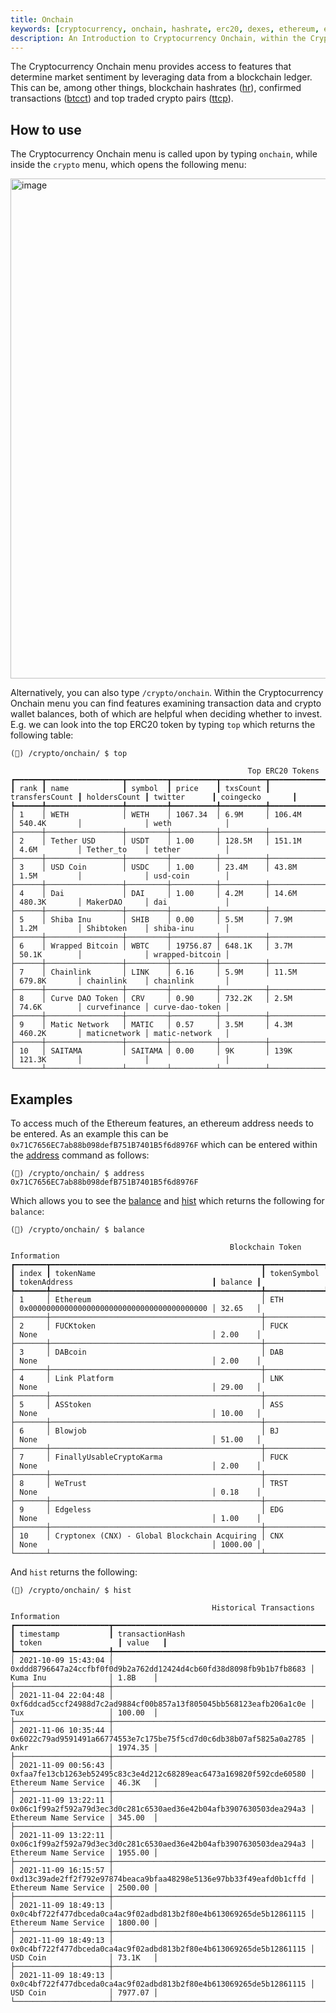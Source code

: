 ```yaml
---
title: Onchain
keywords: [cryptocurrency, onchain, hashrate, erc20, dexes, ethereum, eth, pairs, confirmed transactions, btcct, ttcp, how to, example]
description: An Introduction to Cryptocurrency Onchain, within the Cryptocurrency Menu, with a brief overview of the features.
---
```


The Cryptocurrency Onchain menu provides access to features that determine market sentiment by leveraging data from a blockchain ledger. This can be, among other things, blockchain hashrates (<a href="/terminal/reference/crypto/onchain/hr/" target="_blank" rel="noreferrer noopener">hr</a>), confirmed transactions (<a href="/terminal/reference/crypto/onchain/btcct/" target="_blank" rel="noreferrer noopener">btcct</a>) and top traded crypto pairs (<a href="/terminal/reference/crypto/onchain/ttcp/" target="_blank" rel="noreferrer noopener">ttcp</a>).

## How to use

The Cryptocurrency Onchain menu is called upon by typing `onchain`, while inside the `crypto` menu, which opens the following menu:

<img width="800" alt="image" src="https://user-images.githubusercontent.com/46355364/218995146-05608017-ec78-41e1-a476-350ca5964378.png"></img>

Alternatively, you can also type `/crypto/onchain`. Within the Cryptocurrency Onchain menu you can find features examining transaction data and crypto wallet balances, both of which are helpful when deciding whether to invest. E.g. we can look into the top ERC20 token by typing `top` which returns the following table:

```
(🦋) /crypto/onchain/ $ top

                                                     Top ERC20 Tokens
┏━━━━━━┳━━━━━━━━━━━━━━━━━┳━━━━━━━━━┳━━━━━━━━━━┳━━━━━━━━━━┳━━━━━━━━━━━━━━━━┳━━━━━━━━━━━━━━┳━━━━━━━━━━━━━━┳━━━━━━━━━━━━━━━━━┓
┃ rank ┃ name            ┃ symbol  ┃ price    ┃ txsCount ┃ transfersCount ┃ holdersCount ┃ twitter      ┃ coingecko       ┃
┡━━━━━━╇━━━━━━━━━━━━━━━━━╇━━━━━━━━━╇━━━━━━━━━━╇━━━━━━━━━━╇━━━━━━━━━━━━━━━━╇━━━━━━━━━━━━━━╇━━━━━━━━━━━━━━╇━━━━━━━━━━━━━━━━━┩
│ 1    │ WETH            │ WETH    │ 1067.34  │ 6.9M     │ 106.4M         │ 540.4K       │              │ weth            │
├──────┼─────────────────┼─────────┼──────────┼──────────┼────────────────┼──────────────┼──────────────┼─────────────────┤
│ 2    │ Tether USD      │ USDT    │ 1.00     │ 128.5M   │ 151.1M         │ 4.6M         │ Tether_to    │ tether          │
├──────┼─────────────────┼─────────┼──────────┼──────────┼────────────────┼──────────────┼──────────────┼─────────────────┤
│ 3    │ USD Coin        │ USDC    │ 1.00     │ 23.4M    │ 43.8M          │ 1.5M         │              │ usd-coin        │
├──────┼─────────────────┼─────────┼──────────┼──────────┼────────────────┼──────────────┼──────────────┼─────────────────┤
│ 4    │ Dai             │ DAI     │ 1.00     │ 4.2M     │ 14.6M          │ 480.3K       │ MakerDAO     │ dai             │
├──────┼─────────────────┼─────────┼──────────┼──────────┼────────────────┼──────────────┼──────────────┼─────────────────┤
│ 5    │ Shiba Inu       │ SHIB    │ 0.00     │ 5.5M     │ 7.9M           │ 1.2M         │ Shibtoken    │ shiba-inu       │
├──────┼─────────────────┼─────────┼──────────┼──────────┼────────────────┼──────────────┼──────────────┼─────────────────┤
│ 6    │ Wrapped Bitcoin │ WBTC    │ 19756.87 │ 648.1K   │ 3.7M           │ 50.1K        │              │ wrapped-bitcoin │
├──────┼─────────────────┼─────────┼──────────┼──────────┼────────────────┼──────────────┼──────────────┼─────────────────┤
│ 7    │ Chainlink       │ LINK    │ 6.16     │ 5.9M     │ 11.5M          │ 679.8K       │ chainlink    │ chainlink       │
├──────┼─────────────────┼─────────┼──────────┼──────────┼────────────────┼──────────────┼──────────────┼─────────────────┤
│ 8    │ Curve DAO Token │ CRV     │ 0.90     │ 732.2K   │ 2.5M           │ 74.6K        │ curvefinance │ curve-dao-token │
├──────┼─────────────────┼─────────┼──────────┼──────────┼────────────────┼──────────────┼──────────────┼─────────────────┤
│ 9    │ Matic Network   │ MATIC   │ 0.57     │ 3.5M     │ 4.3M           │ 460.2K       │ maticnetwork │ matic-network   │
├──────┼─────────────────┼─────────┼──────────┼──────────┼────────────────┼──────────────┼──────────────┼─────────────────┤
│ 10   │ SAITAMA         │ SAITAMA │ 0.00     │ 9K       │ 139K           │ 121.3K       │              │                 │
└──────┴─────────────────┴─────────┴──────────┴──────────┴────────────────┴──────────────┴──────────────┴─────────────────┘
```

## Examples

To access much of the Ethereum features, an ethereum address needs to be entered. As an example this can be `0x71C7656EC7ab88b098defB751B7401B5f6d8976F` which can be entered within the <a href="/terminal/reference/crypto/onchain/address/" target="_blank" rel="noreferrer noopener">address</a> command as follows:

```
(🦋) /crypto/onchain/ $ address 0x71C7656EC7ab88b098defB751B7401B5f6d8976F
```

Which allows you to see the <a href="/terminal/reference/crypto/onchain/balance/" target="_blank" rel="noreferrer noopener">balance</a> and <a href="/terminal/reference/crypto/onchain/hist/" target="_blank" rel="noreferrer noopener">hist</a> which returns the following for `balance`:

```
(🦋) /crypto/onchain/ $ balance

                                                 Blockchain Token Information
┏━━━━━━━┳━━━━━━━━━━━━━━━━━━━━━━━━━━━━━━━━━━━━━━━━━━━━━━━┳━━━━━━━━━━━━━┳━━━━━━━━━━━━━━━━━━━━━━━━━━━━━━━━━━━━━━━━━━━━┳━━━━━━━━━┓
┃ index ┃ tokenName                                     ┃ tokenSymbol ┃ tokenAddress                               ┃ balance ┃
┡━━━━━━━╇━━━━━━━━━━━━━━━━━━━━━━━━━━━━━━━━━━━━━━━━━━━━━━━╇━━━━━━━━━━━━━╇━━━━━━━━━━━━━━━━━━━━━━━━━━━━━━━━━━━━━━━━━━━━╇━━━━━━━━━┩
│ 1     │ Ethereum                                      │ ETH         │ 0x0000000000000000000000000000000000000000 │ 32.65   │
├───────┼───────────────────────────────────────────────┼─────────────┼────────────────────────────────────────────┼─────────┤
│ 2     │ FUCKtoken                                     │ FUCK        │ None                                       │ 2.00    │
├───────┼───────────────────────────────────────────────┼─────────────┼────────────────────────────────────────────┼─────────┤
│ 3     │ DABcoin                                       │ DAB         │ None                                       │ 2.00    │
├───────┼───────────────────────────────────────────────┼─────────────┼────────────────────────────────────────────┼─────────┤
│ 4     │ Link Platform                                 │ LNK         │ None                                       │ 29.00   │
├───────┼───────────────────────────────────────────────┼─────────────┼────────────────────────────────────────────┼─────────┤
│ 5     │ ASStoken                                      │ ASS         │ None                                       │ 10.00   │
├───────┼───────────────────────────────────────────────┼─────────────┼────────────────────────────────────────────┼─────────┤
│ 6     │ Blowjob                                       │ BJ          │ None                                       │ 51.00   │
├───────┼───────────────────────────────────────────────┼─────────────┼────────────────────────────────────────────┼─────────┤
│ 7     │ FinallyUsableCryptoKarma                      │ FUCK        │ None                                       │ 2.00    │
├───────┼───────────────────────────────────────────────┼─────────────┼────────────────────────────────────────────┼─────────┤
│ 8     │ WeTrust                                       │ TRST        │ None                                       │ 0.18    │
├───────┼───────────────────────────────────────────────┼─────────────┼────────────────────────────────────────────┼─────────┤
│ 9     │ Edgeless                                      │ EDG         │ None                                       │ 1.00    │
├───────┼───────────────────────────────────────────────┼─────────────┼────────────────────────────────────────────┼─────────┤
│ 10    │ Cryptonex (CNX) - Global Blockchain Acquiring │ CNX         │ None                                       │ 1000.00 │
└───────┴───────────────────────────────────────────────┴─────────────┴────────────────────────────────────────────┴─────────┘
```

And `hist` returns the following:

```
(🦋) /crypto/onchain/ $ hist

                                             Historical Transactions Information
┏━━━━━━━━━━━━━━━━━━━━━┳━━━━━━━━━━━━━━━━━━━━━━━━━━━━━━━━━━━━━━━━━━━━━━━━━━━━━━━━━━━━━━━━━━━━┳━━━━━━━━━━━━━━━━━━━━━━━┳━━━━━━━━━┓
┃ timestamp           ┃ transactionHash                                                    ┃ token                 ┃ value   ┃
┡━━━━━━━━━━━━━━━━━━━━━╇━━━━━━━━━━━━━━━━━━━━━━━━━━━━━━━━━━━━━━━━━━━━━━━━━━━━━━━━━━━━━━━━━━━━╇━━━━━━━━━━━━━━━━━━━━━━━╇━━━━━━━━━┩
│ 2021-10-09 15:43:04 │ 0xddd8796647a24ccfbf0f0d9b2a762dd12424d4cb60fd38d8098fb9b1b7fb8683 │ Kuma Inu              │ 1.8B    │
├─────────────────────┼────────────────────────────────────────────────────────────────────┼───────────────────────┼─────────┤
│ 2021-11-04 22:04:48 │ 0xf6ddcad5ccf24988d7c2ad9884cf00b857a13f805045bb568123eafb206a1c0e │ Tux                   │ 100.00  │
├─────────────────────┼────────────────────────────────────────────────────────────────────┼───────────────────────┼─────────┤
│ 2021-11-06 10:35:44 │ 0x6022c79ad9591491a66774553e7c175be75f5cd7d0c6db38b07af5825a0a2785 │ Ankr                  │ 1974.35 │
├─────────────────────┼────────────────────────────────────────────────────────────────────┼───────────────────────┼─────────┤
│ 2021-11-09 00:56:43 │ 0xfaa7fe13cb1263eb52495c83c3e4d212c68289eac6473a169820f592cde60580 │ Ethereum Name Service │ 46.3K   │
├─────────────────────┼────────────────────────────────────────────────────────────────────┼───────────────────────┼─────────┤
│ 2021-11-09 13:22:11 │ 0x06c1f99a2f592a79d3ec3d0c281c6530aed36e42b04afb3907630503dea294a3 │ Ethereum Name Service │ 345.00  │
├─────────────────────┼────────────────────────────────────────────────────────────────────┼───────────────────────┼─────────┤
│ 2021-11-09 13:22:11 │ 0x06c1f99a2f592a79d3ec3d0c281c6530aed36e42b04afb3907630503dea294a3 │ Ethereum Name Service │ 1955.00 │
├─────────────────────┼────────────────────────────────────────────────────────────────────┼───────────────────────┼─────────┤
│ 2021-11-09 16:15:57 │ 0xd13c39ade2ff2f792e97874beaca9bfaa48298e5136e97bb33f49eafd0b1cffd │ Ethereum Name Service │ 2500.00 │
├─────────────────────┼────────────────────────────────────────────────────────────────────┼───────────────────────┼─────────┤
│ 2021-11-09 18:49:13 │ 0x0c4bf722f477dbceda0ca4ac9f02adbd813b2f80e4b613069265de5b12861115 │ Ethereum Name Service │ 1800.00 │
├─────────────────────┼────────────────────────────────────────────────────────────────────┼───────────────────────┼─────────┤
│ 2021-11-09 18:49:13 │ 0x0c4bf722f477dbceda0ca4ac9f02adbd813b2f80e4b613069265de5b12861115 │ USD Coin              │ 73.1K   │
├─────────────────────┼────────────────────────────────────────────────────────────────────┼───────────────────────┼─────────┤
│ 2021-11-09 18:49:13 │ 0x0c4bf722f477dbceda0ca4ac9f02adbd813b2f80e4b613069265de5b12861115 │ USD Coin              │ 7977.07 │
└─────────────────────┴────────────────────────────────────────────────────────────────────┴───────────────────────┴─────────┘
```
